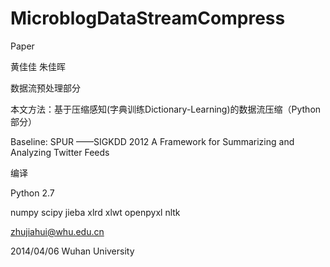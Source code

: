 MicroblogDataStreamCompress
===========================

Paper

黄佳佳 朱佳晖

数据流预处理部分

本文方法：基于压缩感知(字典训练Dictionary-Learning)的数据流压缩（Python部分）

Baseline: SPUR  ——SIGKDD 2012 A Framework for Summarizing and Analyzing Twitter Feeds

编译

Python 2.7

numpy  scipy  jieba  xlrd  xlwt  openpyxl  nltk



zhujiahui@whu.edu.cn




2014/04/06
Wuhan University
